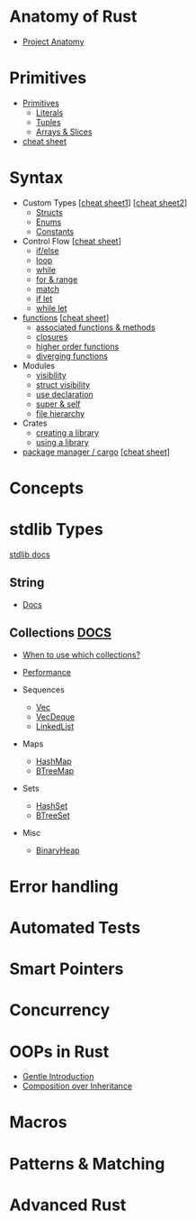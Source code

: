 # Anatomy of Rust

- [Project Anatomy](https://cheats.rs/#project-anatomy)

# Primitives

- [Primitives](https://doc.rust-lang.org/stable/rust-by-example/primitives.html)
  - [Literals](https://doc.rust-lang.org/stable/rust-by-example/primitives/literals.html)
  - [Tuples](https://doc.rust-lang.org/stable/rust-by-example/primitives/tuples.html)
  - [Arrays & Slices](/arrays/README.md)
- [cheat sheet](https://cheats.rs/#basic-types)

# Syntax

- Custom Types \[[cheat sheet1](https://cheats.rs/#data-structures)\] \[[cheat sheet2](https://cheats.rs/#custom-types)\]
  - [Structs](https://doc.rust-lang.org/stable/rust-by-example/custom_types/structs.html)
  - [Enums](https://doc.rust-lang.org/stable/rust-by-example/custom_types/enum.html)
  - [Constants](https://doc.rust-lang.org/stable/rust-by-example/custom_types/constants.html)
- Control Flow \[[cheat sheet](https://cheats.rs/#control-flow)\]
  - [if/else](https://doc.rust-lang.org/stable/rust-by-example/flow_control/if_else.html)
  - [loop](https://doc.rust-lang.org/stable/rust-by-example/flow_control/loop.html)
  - [while](https://doc.rust-lang.org/stable/rust-by-example/flow_control/while.html)
  - [for & range](https://doc.rust-lang.org/stable/rust-by-example/flow_control/for.html)
  - [match](https://doc.rust-lang.org/stable/rust-by-example/flow_control/match.html)
  - [if let](https://doc.rust-lang.org/stable/rust-by-example/flow_control/if_let.html)
  - [while let](https://doc.rust-lang.org/stable/rust-by-example/flow_control/while_let.html)
- [functions](https://doc.rust-lang.org/stable/rust-by-example/fn.html) \[[cheat sheet](https://cheats.rs/#functions-behavior)\]
  - [associated functions & methods](https://doc.rust-lang.org/stable/rust-by-example/fn/methods.html)
  - [closures](https://doc.rust-lang.org/stable/rust-by-example/fn/closures.html)
  - [higher order functions](https://doc.rust-lang.org/stable/rust-by-example/fn/hof.html)
  - [diverging functions](https://doc.rust-lang.org/stable/rust-by-example/fn/diverging.html)
- Modules
  - [visibility](https://doc.rust-lang.org/stable/rust-by-example/mod/visibility.html)
  - [struct visibility](https://doc.rust-lang.org/stable/rust-by-example/mod/struct_visibility.html)
  - [use declaration](https://doc.rust-lang.org/stable/rust-by-example/mod/use.html)
  - [super & self](https://doc.rust-lang.org/stable/rust-by-example/mod/super.html)
  - [file hierarchy](https://doc.rust-lang.org/stable/rust-by-example/mod/split.html)
- Crates
  - [creating a library](https://doc.rust-lang.org/stable/rust-by-example/crates/lib.html)
  - [using a library](https://doc.rust-lang.org/stable/rust-by-example/crates/using_lib.html)
- [package manager / cargo](https://doc.rust-lang.org/stable/rust-by-example/cargo.html) \[[cheat sheet](https://cheats.rs/#cargo)\]

# Concepts

# stdlib Types

[stdlib docs](https://doc.rust-lang.org/stable/std/index.html)

## String

- [Docs](https://doc.rust-lang.org/std/string/struct.String.html)

## Collections [DOCS](https://doc.rust-lang.org/stable/std/collections/index.html)

- [When to use which collections?](https://doc.rust-lang.org/stable/std/collections/index.html#when-should-you-use-which-collection)
- [Performance](https://doc.rust-lang.org/stable/std/collections/index.html#performance)

- Sequences
  - [Vec](https://doc.rust-lang.org/stable/std/vec/struct.Vec.html)
  - [VecDeque](https://doc.rust-lang.org/stable/std/collections/struct.VecDeque.html)
  - [LinkedList](https://doc.rust-lang.org/stable/std/collections/struct.LinkedList.html)
- Maps
  - [HashMap](https://doc.rust-lang.org/stable/std/collections/hash_map/struct.HashMap.html)
  - [BTreeMap](https://doc.rust-lang.org/stable/std/collections/struct.BTreeMap.html)
- Sets
  - [HashSet](https://doc.rust-lang.org/stable/std/collections/hash_set/struct.HashSet.html)
  - [BTreeSet](https://doc.rust-lang.org/stable/std/collections/struct.BTreeSet.html)
- Misc

  - [BinaryHeap](https://doc.rust-lang.org/stable/std/collections/struct.BinaryHeap.html)

# Error handling

# Automated Tests

# Smart Pointers

# Concurrency

# OOPs in Rust

- [Gentle Introduction](https://stevedonovan.github.io/rust-gentle-intro/object-orientation.html)
- [Composition over Inheritance](https://deployonfriday.io/28-days-of-rust-part-2-composition-over-inheritance)

# Macros

# Patterns & Matching

# Advanced Rust
